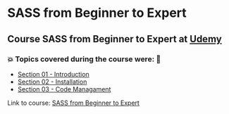 # SASS from Beginner to Expert
## Course SASS from Beginner to Expert at [Udemy](https://www.udemy.com/course/write-clean-css-using-sass/?srsltid=AfmBOorrf1nHgQkQmG-Py0_bpDF20WxPxUrKX_mXbAYRAoT2X_1PnCKx&couponCode=MT180825G1)
### 💥 Topics covered during the course were: 🚀
- [Section 01 - Introduction](https://github.com/romulovieira777/SASS_from_Beginner_to_Expert/tree/main/Section_01_Introduction)
- [Section 02 - Installation](https://github.com/romulovieira777/SASS_from_Beginner_to_Expert/tree/main/Section_02_Installation)
- [Section 03 - Code Managament]()

Link to course: [SASS from Beginner to Expert](https://www.udemy.com/course/write-clean-css-using-sass/?srsltid=AfmBOorrf1nHgQkQmG-Py0_bpDF20WxPxUrKX_mXbAYRAoT2X_1PnCKx&couponCode=MT180825G1)